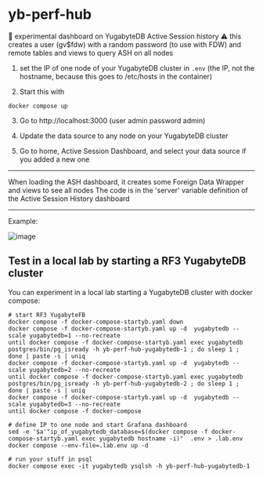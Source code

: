 # yb-perf-hub

🧪 experimental dashboard on YugabyteDB Active Session history
⚠️  this creates a user (gv$fdw) with a random password (to use with FDW) and remote tables and views to query ASH on all nodes

1. set the IP of one node of your YugabyteDB cluster in `.env` (the IP, not the hostname, because this goes to /etc/hosts in the container)

2. Start this with
```
docker compose up
```

3. Go to http://localhost:3000 (user admin password admin)

4. Update the data source to any node on your YugabyteDB cluster

5. Go to home, Active Session Dashboard, and select your data source if you added a new one

---

When loading the ASH dashboard, it creates some Foreign Data Wrapper and views to see all nodes
The code is in the 'server' variable definition of the Active Session History dashboard

---

Example:

![image](https://github.com/FranckPachot/yb-perf-hub/assets/33070466/57450e23-13f0-4154-bdee-c4ea31204def)

## Test in a local lab by starting a RF3 YugabyteDB cluster

You can experiment in a local lab starting a YugabyteDB cluster with docker compose:
```
# start RF3 YugabyteFB
docker compose -f docker-compose-startyb.yaml down
docker compose -f docker-compose-startyb.yaml up -d  yugabytedb --scale yugabytedb=1 --no-recreate
until docker compose -f docker-compose-startyb.yaml exec yugabytedb postgres/bin/pg_isready -h yb-perf-hub-yugabytedb-1 ; do sleep 1 ; done | paste -s | uniq
docker compose -f docker-compose-startyb.yaml up -d  yugabytedb --scale yugabytedb=2 --no-recreate
until docker compose -f docker-compose-startyb.yaml exec yugabytedb postgres/bin/pg_isready -h yb-perf-hub-yugabytedb-2 ; do sleep 1 ; done | paste -s | uniq
docker compose -f docker-compose-startyb.yaml up -d  yugabytedb --scale yugabytedb=3 --no-recreate
until docker compose -f docker-compose

# define IP to one node and start Grafana dashboard
sed -e '$a'"ip_of_yugabytedb_database=$(docker compose -f docker-compose-startyb.yaml exec yugabytedb hostname -i)"  .env > .lab.env
docker compose --env-file=.lab.env up -d 

# run your stuff in psql
docker compose exec -it yugabytedb ysqlsh -h yb-perf-hub-yugabytedb-1

```




